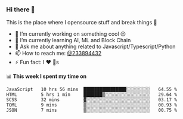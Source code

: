 ### Hi there 👋

<!--
**a233894432/a233894432** is a ✨ _special_ ✨ repository because its `README.md` (this file) appears on your GitHub profile.

Here are some ideas to get you started:

- 🔭 I’m currently working on ...
- 🌱 I’m currently learning ...
- 👯 I’m looking to collaborate on ...
- 🤔 I’m looking for help with ...
- 💬 Ask me about ...
- 📫 How to reach me: ...
- 😄 Pronouns: ...
- ⚡ Fun fact: ...
-->
 
 
This is the place where I opensource stuff and break things :rofl:

- 🔭 I’m currently working on something cool :wink:
- 🌱 I’m currently learning AI, ML and Block Chain
- 💬 Ask me about anything related to Javascript/Typescript/Python
- 📫 How to reach me: [@233894432](https://twitter.com/233894432)
- ⚡ Fun fact: I :heart: :dog:s

📊 **This week I spent my time on**
<!--START_SECTION:waka-->
```text
JavaScript   10 hrs 56 mins  ████████████████░░░░░░░░░   64.55 % 
HTML         5 hrs 1 min     ███████▒░░░░░░░░░░░░░░░░░   29.64 % 
SCSS         32 mins         ▓░░░░░░░░░░░░░░░░░░░░░░░░   03.17 % 
TOML         9 mins          ▒░░░░░░░░░░░░░░░░░░░░░░░░   00.93 % 
JSON         7 mins          ▒░░░░░░░░░░░░░░░░░░░░░░░░   00.75 % 
```
<!--END_SECTION:waka-->
